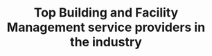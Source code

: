 ---
############################ Banner ##################################
custom_title_enabled: true
custom_title_value: "Top Building and Facility Management service providers in the industry"
layout : "fms"
title: "Top Building and Facility Management service providers in the industry"
description: "As front runners in the FMS and BMS industry, we are proud to offer our customers a wide range of services to automate their buildings easily along with all the facilities needed."
keywords : [Bms & Fms,BMS installation companies,Building Management System,Facility Management System,
Building management software ,facility management services software,Best Building Management System Companies ,Facilities management software companies,Top facility management software]
       ############################ OG tags #################################
locale: "en_US"
type: "website"
ogtitle: "Top Building and Facility Management service providers in the industry" 
ogdescription: "As front runners in the FMS and BMS industry, we are proud to offer our customers a wide range of services to automate their buildings easily along with all the facilities needed."   
link: "https://www.spritle.com/bms-fms/"
site_name: "Spritle Software"
Ogimage: "https://www.spritle.com/images/voicebot/xAI-Query-Voicebot-for-Patients.png.pagespeed.ic._Eo2HDj5Em.webp" 
alt: "Conversational Voicebot" 

########################### Twitter #################################
twitter_card: "summary_large_image"
twitter_title: "Top Building and Facility Management service providers in the industry"  
twitter_description: "As front runners in the FMS and BMS industry, we are proud to offer our customers a wide range of services to automate their buildings easily along with all the facilities needed."
twitter_site: "@spritlesoftware"
twitter_creater: "@spritlesoftware"
twitter_image: "https://www.spritle.com/images/voicebot/xAI-Query-Voicebot-for-Patients.png.pagespeed.ic._Eo2HDj5Em.webp" 
Islanding: true
custom_footer: "The rest of the world isn’t going to wait for you to keep up with the **ever-evolving future** so what’s stopping you?"
custom_button: true
formlink : "bms-fms"
labels : "hi"
banner:
  enable : true
  title : "Top Building and Facility Management service providers in the industry"
  banner_heading:
  - "Leaders in **FMS & BMS** space for a decade"
  contents : "Our building automation system can make any building more comfortable, efficient, and joyful. With our system in place, you can be confident your building is ready for the future."
  image: "images/bmsimages/Smart-home-bro.webp"
  alt : "Top Building and Facility Management service providers in the industry"

  button:
    enable: true
    button_label: "Automation? We are the ones"
    link: "contact"
collect_info:
  title: "Have a project in mind?"
  button_name: "Submit"
  link: "thankyouenquiry"
  details_textarea_title: "Have Somthing to say to us?*"
  form_name: "Project requirment"
  pagename: "FMS & BMS"

verticals:
  title : "Why choose us?"
  description : "Take a look at one of the best Building Management System Company"
  layout : "services"
  draft : false
  services:
  - name : "Adaptable"
    color : "#F3FCFD"
    contents : "Our solutions are adaptable to meet the needs of any building, from complex to light solutions."


  - name : "Tech Savvy"
    color : "#FFFCF4"
    contents : "We use sensors, AI, and IOT to automate predictive maintenance systems, making it easier to identify and solve problems."

  - name : "Well-Being"
    color : "#FFF4F4"
    contents : "We prioritize well-being in everything we do, from automating maintenance to smart controls."


############################## about us ################################
about_us:
  enable : true
  title : "Why **BMS & FMS?** " 
  image : "images/bmsimages/Smart-home-rafiki.webp"
  alt: "BMS & FMS together makes smart"
  contents : ""
  bulletpoints:
    - "We have come to a new age in building construction making attainable services more than the occupants need."
    - "BMS & FMS work together to help make smarter choices and shrewd decisions while enhancing safety, productivity and comfort for occupants." 
    - "Reduces energy consumption from 5% to 35% also ensuring cost minimization evidently."
    - "Sensors can be used to detect underused or overused space in the building, making it easier to manage."
  button:
    enable: true
    button_label: "Automation? we are the ones"
    link: ""

  images:

section2:
  description: "asd ad asDA dASD"
  enable : true
  title : "**Take control** over your buildings totally!"
  image : "images/bmsimages/Smart-home-cuate.webp"
  alt: "Take control over your buildings"
  contents : " Remember how long it took us to keep an eye on all the operations of a building But here we are now with Building Management System.<br/><br/>Our extensive field devices and software help customize your building with all the features a smart building requires.<br/><br/>The tailor made automations can reduce daily consumption, cut back on unintended waste and save cost."
  button:
    enable: true
    button_label: "Automation? we are the ones"
    link: "contact"
collect_info:
  title: "Have a project in mind?"
  button_name: "Submit"
  link: "thankyouenquiry"
  details_textarea_title: "Have Somthing to say to us?*"
  form_name: "Project requirment"
  pagename: "FMS & BMS"

section3:
  enable : true
  title : "The changing reality of FMS in Smart Buildings! "
  image : "images/bmsimages/Smart-home-pana.webp"
  alt: "The changing reality of FMS in Smart Buildings "
  contents : ""
  bulletpoints:
    - "We handle everything for you, from minor to major incidents. Our integrated Facility Management System allows you to relax and feel stress-free."
    - "AI in smart buildings monitors deviation and issues warnings that our FMS can resolve."
    - "FMS enhance building maintenance capabilities, raise productivity and efficiency, and reduce labor intensity."
  button:
    enable: true
    button_label: "Automation? we are the ones"
    link: "contact"
collect_info:
  title: "Have a project in mind?"
  button_name: "Submit"
  link: "thankyouenquiry"
  details_textarea_title: "Have Somthing to say to us?*"
  form_name: "Project requirment"
  pagename: "FMS & BMS"


faq:
  question1: "Why do we need building automation?"
  answer1: "The primary goals of BMS include lowering energy consumption, lowering maintenance costs, enhancing tenant comfort and productivity, and prolonging the life cycle of the utility. "
  question2: "What makes Spritle the best BMS & FMS company?"
  answer2: "Regardless of the scale of the building, we have already intervened and handled enhancements utilizing ticketing and automation systems. Airports, engineering firms, and other buildings are covered by our expertise in building management. And our talented crew is dedicated to improving any type of building and its facilities through their skills."
  question3: "Why do we need to integrate Facility management along with Building Management System?"
  answer3: "When we integrate both systems, the facility management completely takes care of the building by automating the tasks to resolve any kind of faults occurring in the building. This ensures to prolong the life of the assets on the premises which in turn reduces the cost of maintenance."


---